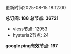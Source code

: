 更新时间2025-08-15 18:12:00

**总订阅: 188**
**总节点: 36721**
- vless节点: 12953
- hysteria2节点: 24

**google ping有效节点: 197**
